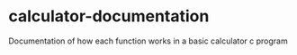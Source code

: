 # calculator-documentation
Documentation of how each function works in a basic calculator c program
